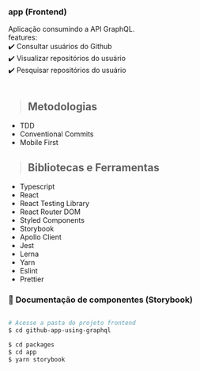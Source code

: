 <h3> 
   app (Frontend)
</h3>

Aplicação consumindo a API GraphQL.
<br />
features:
<br />
✔️ Consultar usuários do Github <br />
✔️ Visualizar repositórios do usuário <br />
✔️ Pesquisar repositórios do usuário <br />
<br />

> ## Metodologias

- TDD
- Conventional Commits
- Mobile First

> ## Bibliotecas e Ferramentas

- Typescript
- React
- React Testing Library
- React Router DOM
- Styled Components
- Storybook
- Apollo Client
- Jest
- Lerna
- Yarn
- Eslint
- Prettier

### 📖 **Documentação de componentes (Storybook)**

```bash

# Acesse a pasta do projeto frontend
$ cd github-app-using-graphql

$ cd packages
$ cd app
$ yarn storybook

```
